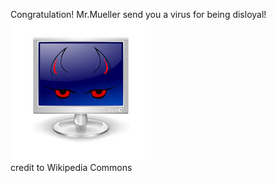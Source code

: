 Congratulation! Mr.Mueller send you a virus for being disloyal!    
![virus](../../../../picture/virus.png)  
credit to Wikipedia Commons  